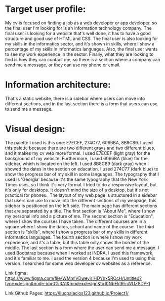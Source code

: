 # Target user profile: 
My cv is focused on finding a job as a web developer or app developer, so the final user I'm looking for is an information technology company. The final user is looking for a website that's well done, it has to have a good structure and good use of HTML and CSS. The final user is also looking for my skills in the informatics sector, and it's shown in skills, where I show a percentage of my skills in informatics languages. Also, the final user wants to see my work experience in the sector. Finally, what they are looking to find is how they can contact me, so there is a section where a company can send me a message, or they can use my phone or email.

# Information architecture:
That's a static website, there is a sidebar where users can move into different sections, and in the last section there is a form that users can use to send me a message.

# Visual design: 
The palette I used is this one: E7ECEF, 274C77, 6096BA, 8B8C89.
I used this palette because there are two different grays and two different blues, and it makes my cv web more formal. I used E7ECEF (light gray) for the background of my website. Furthermore, I used 6096BA (blue) for the sidebar, which is located on the left. I used 8B8C89 (dark gray) when I showed the dates in the section on education. I used 274C77 (dark blue) to show the progress bar of my skill in some languages. The typography that I used is 'Georgia' because it's the same typography that the New York Times uses, so I think it's very formal. 
I tried to do a responsive layout, but it's only for desktops. It doesn't mind the size of a desktop, but it's not practical for phones. 
The layout of my web page is structured in a sidebar that users can use to move into the different sections of my webpage, this sidebar is positioned on the left side. The main page has different sections that are separated by a title. The first section is "About Me", where I show my personal info and a picture of me. The second section is "Education", where I show the courses I have taken. The different courses are in a square where I show the dates, school and name of the course. The third section is "skills", where I show a progress bar of my skills in different informatics languages. The fourth section is where I show my work experience, and it's a table, but this table only shows the border of the middle. The last section is a form where the user can send me a message. I used Bootstrap because when I worked at INDRA, I used this framework, and it's familiar to me. I used the version 4 because I'm used to using this version.
I searched for some web developer cv websites as a reference.


Link figma: 
https://www.figma.com/file/WMmlVDwevirIHDYhx5ROcH/Untitled?type=design&node-id=0%3A1&mode=design&t=I0NbEktRrnWUZ8DP-1

Link Github Pages: 
https://llucpalacios123.github.io/Project1/
